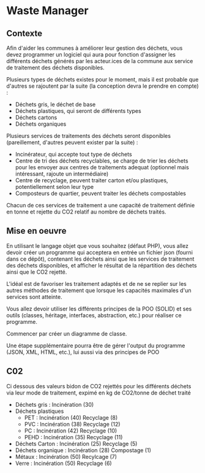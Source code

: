 # Waste Manager

## Contexte
Afin d'aider les communes à améliorer leur gestion des déchets, vous devez programmer
un logiciel qui aura pour fonction d'assigner les différents déchets générés par les
acteur.ices de la commune aux service de traitement des déchets disponibles.

Plusieurs types de déchets existes pour le moment, mais il est probable que d'autres 
se rajoutent par la suite (la conception devra le prendre en compte) :
* Déchets gris, le déchet de base
* Déchets plastiques, qui seront de différents types
* Déchets cartons
* Déchets organiques

Plusieurs services de traitements des déchets seront disponibles (pareillement, d'autres peuvent exister par la suite) :
* Incinérateur, qui accepte tout type de déchets
* Centre de tri des déchets recyclables, se charge de trier les déchets pour les envoyer aux centres de traitements adequat (optionnel mais intéressant, rajoute un intermédiaire)
* Centre de recyclage, peuvent traiter carton et/ou plastiques, potentiellement selon leur type
* Composteurs de quartier, peuvent traiter les déchets compostables

Chacun de ces services de traitement a une capacité de traitement définie en tonne 
et rejette du CO2 relatif au nombre de déchets traités.

## Mise en oeuvre

En utilisant le langage objet que vous souhaitez (défaut PHP), vous allez devoir créer 
un programme qui acceptera en entrée un fichier json (fourni dans ce dépôt), contenant les
déchets ainsi que les services de traitement des déchets disponibles, et afficher le résultat
de la répartition des déchets ainsi que le CO2 rejetté.

L'idéal est de favoriser les traitement adaptés et de ne se replier sur les autres méthodes de 
traitement que lorsque les capacités maximales d'un services sont atteinte.

Vous allez devoir utiliser les différents principes de la POO (SOLID) et ses outils
(classes, héritage, interfaces, abstraction, etc.) pour réaliser ce programme.

Commencer par créer un diagramme de classe.

Une étape supplémentaire pourra être de gérer l'output du programme (JSON, XML, HTML, etc.), 
lui aussi via des principes de POO

## C02
Ci dessous des valeurs bidon de CO2 rejettés pour les différents déchets via leur mode de traitement, expimé en kg de CO2/tonne de déchet traité
* Déchets gris : Incinération (30)
* Déchets plastiques 
    * PET : Incinération (40) Recyclage (8)
    * PVC : Incinération (38) Recyclage (12)
    * PC : Incinération (42) Recyclage (10)
    * PEHD : Incinération (35) Recyclage (11)
* Déchets Carton : Incinération (25) Recyclage (5)
* Déchets organique : Incinération (28) Compostage (1)
* Métaux : Incinération (50) Recylcage (7)
* Verre : Incinération (50) Recyclage (6)
